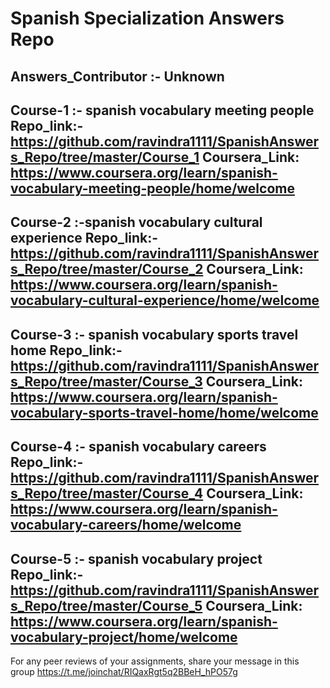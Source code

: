 # Spanish Specialization Answers Repo
Answers_Contributor :- Unknown
------------------------------------------------
Course-1 :- spanish vocabulary meeting people
Repo_link:- https://github.com/ravindra1111/SpanishAnswers_Repo/tree/master/Course_1
Coursera_Link: https://www.coursera.org/learn/spanish-vocabulary-meeting-people/home/welcome
------------------------------------------------
Course-2 :-spanish vocabulary cultural experience
Repo_link:- https://github.com/ravindra1111/SpanishAnswers_Repo/tree/master/Course_2
Coursera_Link: https://www.coursera.org/learn/spanish-vocabulary-cultural-experience/home/welcome
------------------------------------------------
Course-3 :- spanish vocabulary sports travel home
Repo_link:- https://github.com/ravindra1111/SpanishAnswers_Repo/tree/master/Course_3
Coursera_Link: https://www.coursera.org/learn/spanish-vocabulary-sports-travel-home/home/welcome
------------------------------------------------
Course-4 :- spanish vocabulary careers
Repo_link:- https://github.com/ravindra1111/SpanishAnswers_Repo/tree/master/Course_4
Coursera_Link: https://www.coursera.org/learn/spanish-vocabulary-careers/home/welcome
------------------------------------------------
Course-5 :- spanish vocabulary project
Repo_link:- https://github.com/ravindra1111/SpanishAnswers_Repo/tree/master/Course_5
Coursera_Link: https://www.coursera.org/learn/spanish-vocabulary-project/home/welcome
------------------------------------------------

For any peer reviews of your assignments, share your message in this group 
https://t.me/joinchat/RIQaxRgt5q2BBeH_hPO57g
